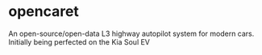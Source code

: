 # opencaret
An open-source/open-data L3 highway autopilot system for modern cars. Initially being perfected on the Kia Soul EV
